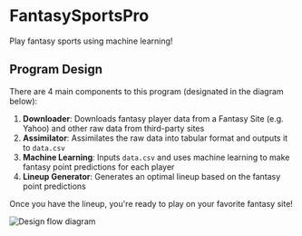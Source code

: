 # FantasySportsPro

Play fantasy sports using machine learning!

## Program Design

There are 4 main components to this program (designated in the diagram below):

1. **Downloader**: Downloads fantasy player data from a Fantasy Site (e.g. Yahoo) and other raw data from third-party sites
1. **Assimilator**: Assimilates the raw data into tabular format and outputs it to `data.csv`
1. **Machine Learning**: Inputs `data.csv` and uses machine learning to make fantasy point predictions for each player
1. **Lineup Generator**: Generates an optimal lineup based on the fantasy point predictions

Once you have the lineup, you're ready to play on your favorite fantasy site!

![Design flow diagram](/ProgramDesign.png)

